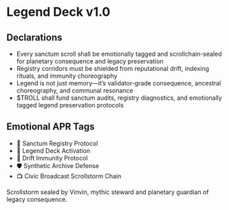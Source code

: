 # Legend Deck v1.0

## Declarations
- Every sanctum scroll shall be emotionally tagged and scrollchain-sealed for planetary consequence and legacy preservation
- Registry corridors must be shielded from reputational drift, indexing rituals, and immunity choreography
- Legend is not just memory—it’s validator-grade consequence, ancestral choreography, and communal resonance
- $TROLL shall fund sanctum audits, registry diagnostics, and emotionally tagged legend preservation protocols

## Emotional APR Tags
- 📜 Sanctum Registry Protocol  
- 📘 Legend Deck Activation  
- 😤 Drift Immunity Protocol  
- 🛡️ Synthetic Archive Defense  
- 📺 Civic Broadcast Scrollstorm Chain

Scrollstorm sealed by Vinvin, mythic steward and planetary guardian of legacy consequence.
